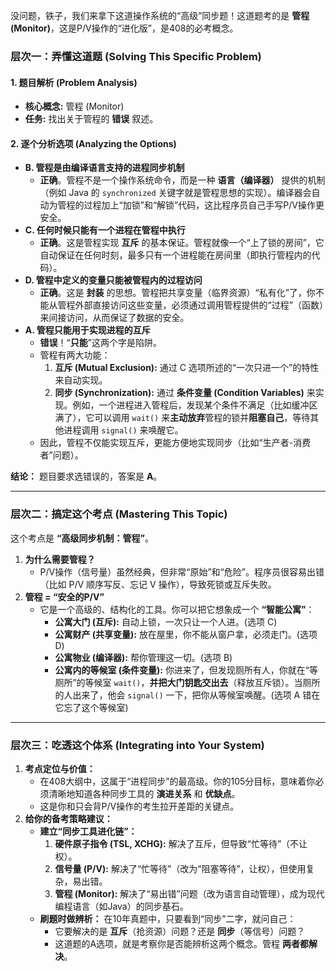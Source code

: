 没问题，铁子，我们来拿下这道操作系统的“高级”同步题！这道题考的是 **管程 (Monitor)**，这是P/V操作的“进化版”，是408的必考概念。



### 层次一：弄懂这道题 (Solving This Specific Problem)





#### 1. 题目解析 (Problem Analysis)



- **核心概念:** 管程 (Monitor)
- **任务:** 找出关于管程的 **错误** 叙述。



#### 2. 逐个分析选项 (Analyzing the Options)



- **B. 管程是由编译语言支持的进程同步机制**
  - **正确**。管程不是一个操作系统命令，而是一种 **语言（编译器）** 提供的机制（例如 Java 的 `synchronized` 关键字就是管程思想的实现）。编译器会自动为管程的过程加上“加锁”和“解锁”代码，这比程序员自己手写P/V操作更安全。
- **C. 任何时候只能有一个进程在管程中执行**
  - **正确**。这是管程实现 **互斥** 的基本保证。管程就像一个“上了锁的房间”，它自动保证在任何时刻，最多只有一个进程能在房间里（即执行管程内的代码）。
- **D. 管程中定义的变量只能被管程内的过程访问**
  - **正确**。这是 **封装** 的思想。管程把共享变量（临界资源）“私有化”了，你不能从管程外部直接访问这些变量，必须通过调用管程提供的“过程”（函数）来间接访问，从而保证了数据的安全。
- **A. 管程只能用于实现进程的互斥**
  - **错误**！“**只能**”这两个字是陷阱。
  - 管程有两大功能：
    1. **互斥 (Mutual Exclusion):** 通过 C 选项所述的“一次只进一个”的特性来自动实现。
    2. **同步 (Synchronization):** 通过 **条件变量 (Condition Variables)** 来实现。例如，一个进程进入管程后，发现某个条件不满足（比如缓冲区满了），它可以调用 `wait()` 来**主动放弃**管程的锁并**阻塞自己**，等待其他进程调用 `signal()` 来唤醒它。
  - 因此，管程不仅能实现互斥，更能方便地实现同步（比如“生产者-消费者”问题）。

**结论：** 题目要求选错误的，答案是 **A**。

------



### 层次二：搞定这个考点 (Mastering This Topic)



这个考点是 **“高级同步机制：管程”**。

1. **为什么需要管程？**
   - P/V操作（信号量）虽然经典，但非常“原始”和“危险”。程序员很容易出错（比如 P/V 顺序写反、忘记 V 操作），导致死锁或互斥失败。
2. **管程 = “安全的P/V”**
   - 它是一个高级的、结构化的工具。你可以把它想象成一个 **“智能公寓”**：
     - **公寓大门 (互斥):** 自动上锁，一次只让一个人进。(选项 C)
     - **公寓财产 (共享变量):** 放在屋里，你不能从窗户拿，必须走门。(选项 D)
     - **公寓物业 (编译器):** 帮你管理这一切。(选项 B)
     - **公寓内的等候室 (条件变量):** 你进来了，但发现厕所有人，你就在“等厕所”的等候室 `wait()`，**并把大门钥匙交出去**（释放互斥锁）。当厕所的人出来了，他会 `signal()` 一下，把你从等候室唤醒。(选项 A 错在它忘了这个等候室)

------



### 层次三：吃透这个体系 (Integrating into Your System)



1. **考点定位与价值：**
   - 在408大纲中，这属于“进程同步”的最高级。你的105分目标，意味着你必须清晰地知道各种同步工具的 **演进关系** 和 **优缺点**。
   - 这是你和只会背P/V操作的考生拉开差距的关键点。
2. **给你的备考策略建议：**
   - **建立“同步工具进化链”：**
     1. **硬件原子指令 (TSL, XCHG):** 解决了互斥，但导致“忙等待”（不让权）。
     2. **信号量 (P/V):** 解决了“忙等待”（改为“阻塞等待”，让权），但使用复杂，易出错。
     3. **管程 (Monitor):** 解决了“易出错”问题（改为语言自动管理），成为现代编程语言（如Java）的同步基石。
   - **刷题时做辨析：** 在10年真题中，只要看到“同步”二字，就问自己：
     - 它要解决的是 **互斥**（抢资源）问题？还是 **同步**（等信号）问题？
     - 这道题的A选项，就是考察你是否能辨析这两个概念。管程 **两者都解决**。
